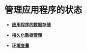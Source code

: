 # 管理应用程序的状态

- **[应用程序的数据存储](ts-application-states-appstorage.md)**

- **[持久化数据管理](ts-application-states-apis-persistentstorage.md)**

- **[环境变量](ts-application-states-apis-environment.md)**
